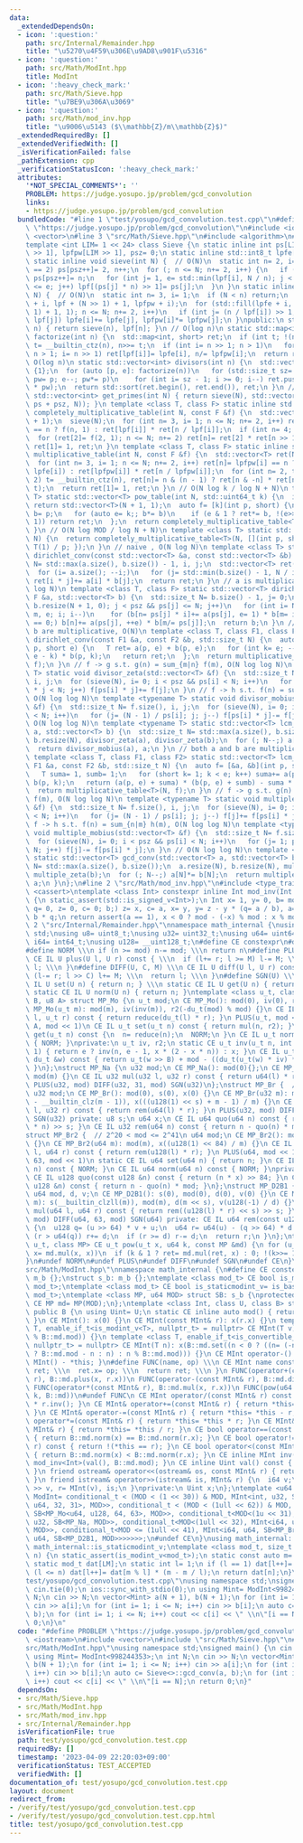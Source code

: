 ```yaml
---
data:
  _extendedDependsOn:
  - icon: ':question:'
    path: src/Internal/Remainder.hpp
    title: "\u5270\u4F59\u306E\u9AD8\u901F\u5316"
  - icon: ':question:'
    path: src/Math/ModInt.hpp
    title: ModInt
  - icon: ':heavy_check_mark:'
    path: src/Math/Sieve.hpp
    title: "\u7BE9\u306A\u3069"
  - icon: ':question:'
    path: src/Math/mod_inv.hpp
    title: "\u9006\u5143 ($\\mathbb{Z}/m\\mathbb{Z}$)"
  _extendedRequiredBy: []
  _extendedVerifiedWith: []
  _isVerificationFailed: false
  _pathExtension: cpp
  _verificationStatusIcon: ':heavy_check_mark:'
  attributes:
    '*NOT_SPECIAL_COMMENTS*': ''
    PROBLEM: https://judge.yosupo.jp/problem/gcd_convolution
    links:
    - https://judge.yosupo.jp/problem/gcd_convolution
  bundledCode: "#line 1 \"test/yosupo/gcd_convolution.test.cpp\"\n#define PROBLEM\
    \ \"https://judge.yosupo.jp/problem/gcd_convolution\"\n#include <iostream>\n#include\
    \ <vector>\n#line 3 \"src/Math/Sieve.hpp\"\n#include <algorithm>\n#include <map>\n\
    template <int LIM= 1 << 24> class Sieve {\n static inline int ps[LIM >> 4], lpf[LIM\
    \ >> 1], lpfpw[LIM >> 1], psz= 0;\n static inline std::int8_t lpfe[LIM >> 1];\n\
    \ static inline void sieve(int N) {  // O(N)\n  static int n= 2, i= 1;\n  if (n\
    \ == 2) ps[psz++]= 2, n++;\n  for (; n <= N; n+= 2, i++) {\n   if (!lpf[i]) lpf[i]=\
    \ ps[psz++]= n;\n   for (int j= 1, e= std::min(lpf[i], N / n); j < psz && ps[j]\
    \ <= e; j++) lpf[(ps[j] * n) >> 1]= ps[j];\n  }\n }\n static inline void set_lpfe(int\
    \ N) {  // O(N)\n  static int n= 3, i= 1;\n  if (N < n) return;\n  sieve(N), std::copy(lpf\
    \ + i, lpf + (N >> 1) + 1, lpfpw + i);\n  for (std::fill(lpfe + i, lpfe + (N >>\
    \ 1) + 1, 1); n <= N; n+= 2, i++)\n   if (int j= (n / lpf[i]) >> 1; lpf[i] ==\
    \ lpf[j]) lpfe[i]+= lpfe[j], lpfpw[i]*= lpfpw[j];\n }\npublic:\n static int least_prime_factor(int\
    \ n) { return sieve(n), lpf[n]; }\n // O(log n)\n static std::map<int, short>\
    \ factorize(int n) {\n  std::map<int, short> ret;\n  if (int t; !(n & 1)) ret[2]=\
    \ t= __builtin_ctz(n), n>>= t;\n  if (int i= n >> 1; n > 1)\n   for (set_lpfe(n);\
    \ n > 1; i= n >> 1) ret[lpf[i]]= lpfe[i], n/= lpfpw[i];\n  return ret;\n }\n //\
    \ O(log n)\n static std::vector<int> divisors(int n) {\n  std::vector<int> ret=\
    \ {1};\n  for (auto [p, e]: factorize(n))\n   for (std::size_t sz= ret.size(),\
    \ pw= p; e--; pw*= p)\n    for (int i= sz - 1; i >= 0; i--) ret.push_back(ret[i]\
    \ * pw);\n  return std::sort(ret.begin(), ret.end()), ret;\n }\n // O(N)\n static\
    \ std::vector<int> get_primes(int N) { return sieve(N), std::vector<int>(ps, std::upper_bound(ps,\
    \ ps + psz, N)); }\n template <class T, class F> static inline std::vector<T>\
    \ completely_multiplicative_table(int N, const F &f) {\n  std::vector<T> ret(N\
    \ + 1);\n  sieve(N);\n  for (int n= 3, i= 1; n <= N; n+= 2, i++) ret[n]= lpf[i]\
    \ == n ? f(n, 1) : ret[lpf[i]] * ret[n / lpf[i]];\n  if (int n= 4; 2 <= N)\n \
    \  for (ret[2]= f(2, 1); n <= N; n+= 2) ret[n]= ret[2] * ret[n >> 1];\n  return\
    \ ret[1]= 1, ret;\n }\n template <class T, class F> static inline std::vector<T>\
    \ multiplicative_table(int N, const F &f) {\n  std::vector<T> ret(N + 1);\n  set_lpfe(N);\n\
    \  for (int n= 3, i= 1; n <= N; n+= 2, i++) ret[n]= lpfpw[i] == n ? f(lpf[i],\
    \ lpfe[i]) : ret[lpfpw[i]] * ret[n / lpfpw[i]];\n  for (int n= 2, t; n <= N; n+=\
    \ 2) t= __builtin_ctz(n), ret[n]= n & (n - 1) ? ret[n & -n] * ret[n >> t] : f(2,\
    \ t);\n  return ret[1]= 1, ret;\n }\n // O(N log k / log N + N)\n template <class\
    \ T> static std::vector<T> pow_table(int N, std::uint64_t k) {\n  if (k == 0)\
    \ return std::vector<T>(N + 1, 1);\n  auto f= [k](int p, short) {\n   T ret= 1,\
    \ b= p;\n   for (auto e= k;; b*= b)\n    if (e & 1 ? ret*= b, !(e>>= 1) : !(e>>=\
    \ 1)) return ret;\n  };\n  return completely_multiplicative_table<T>(N, f);\n\
    \ }\n // O(N log MOD / log N + N)\n template <class T> static std::vector<T> inv_table(int\
    \ N) {\n  return completely_multiplicative_table<T>(N, [](int p, short) { return\
    \ T(1) / p; });\n }\n // naive , O(N log N)\n template <class T> static std::vector<T>\
    \ dirichlet_conv(const std::vector<T> &a, const std::vector<T> &b) {\n  std::size_t\
    \ N= std::max(a.size(), b.size()) - 1, i, j;\n  std::vector<T> ret(N + 1, 0);\n\
    \  for (i= a.size(); --i;)\n   for (j= std::min(b.size() - 1, N / i); j; j--)\
    \ ret[i * j]+= a[i] * b[j];\n  return ret;\n }\n // a is multiplicative, O(N log\
    \ log N)\n template <class T, class F> static std::vector<T> dirichlet_conv(const\
    \ F &a, std::vector<T> b) {\n  std::size_t N= b.size() - 1, j= 0;\n  for (sieve(N),\
    \ b.resize(N + 1, 0); j < psz && ps[j] <= N; j++)\n   for (int i= N / ps[j], n,\
    \ m, e; i; i--)\n    for (b[n= ps[j] * i]+= a(ps[j], e= 1) * b[m= i]; m % ps[j]\
    \ == 0;) b[n]+= a(ps[j], ++e) * b[m/= ps[j]];\n  return b;\n }\n // both a and\
    \ b are multiplicative, O(N)\n template <class T, class F1, class F2> static std::vector<T>\
    \ dirichlet_conv(const F1 &a, const F2 &b, std::size_t N) {\n  auto f= [&a, &b](int\
    \ p, short e) {\n   T ret= a(p, e) + b(p, e);\n   for (int k= e; --k;) ret+= a(p,\
    \ e - k) * b(p, k);\n   return ret;\n  };\n  return multiplicative_table<T>(N,\
    \ f);\n }\n // f -> g s.t. g(n) = sum_{m|n} f(m), O(N log log N)\n template <typename\
    \ T> static void divisor_zeta(std::vector<T> &f) {\n  std::size_t N= f.size(),\
    \ i, j;\n  for (sieve(N), i= 0; i < psz && ps[i] < N; i++)\n   for (j= 1; ps[i]\
    \ * j < N; j++) f[ps[i] * j]+= f[j];\n }\n // f -> h s.t. f(n) = sum_{m|n} h(m),\
    \ O(N log log N)\n template <typename T> static void divisor_mobius(std::vector<T>\
    \ &f) {\n  std::size_t N= f.size(), i, j;\n  for (sieve(N), i= 0; i < psz && ps[i]\
    \ < N; i++)\n   for (j= (N - 1) / ps[i]; j; j--) f[ps[i] * j]-= f[j];\n }\n //\
    \ O(N log log N)\n template <typename T> static std::vector<T> lcm_conv(std::vector<T>\
    \ a, std::vector<T> b) {\n  std::size_t N= std::max(a.size(), b.size());\n  a.resize(N),\
    \ b.resize(N), divisor_zeta(a), divisor_zeta(b);\n  for (; N--;) a[N]*= b[N];\n\
    \  return divisor_mobius(a), a;\n }\n // both a and b are multiplicative, O(N)\n\
    \ template <class T, class F1, class F2> static std::vector<T> lcm_conv(const\
    \ F1 &a, const F2 &b, std::size_t N) {\n  auto f= [&a, &b](int p, short e) {\n\
    \   T suma= 1, sumb= 1;\n   for (short k= 1; k < e; k++) suma+= a(p, k), sumb+=\
    \ b(p, k);\n   return (a(p, e) + suma) * (b(p, e) + sumb) - suma * sumb;\n  };\n\
    \  return multiplicative_table<T>(N, f);\n }\n // f -> g s.t. g(n) = sum_{n|m}\
    \ f(m), O(N log log N)\n template <typename T> static void multiple_zeta(std::vector<T>\
    \ &f) {\n  std::size_t N= f.size(), i, j;\n  for (sieve(N), i= 0; i < psz && ps[i]\
    \ < N; i++)\n   for (j= (N - 1) / ps[i]; j; j--) f[j]+= f[ps[i] * j];\n }\n //\
    \ f -> h s.t. f(n) = sum_{n|m} h(m), O(N log log N)\n template <typename T> static\
    \ void multiple_mobius(std::vector<T> &f) {\n  std::size_t N= f.size(), i, j;\n\
    \  for (sieve(N), i= 0; i < psz && ps[i] < N; i++)\n   for (j= 1; ps[i] * j <\
    \ N; j++) f[j]-= f[ps[i] * j];\n }\n // O(N log log N)\n template <typename T>\
    \ static std::vector<T> gcd_conv(std::vector<T> a, std::vector<T> b) {\n  std::size_t\
    \ N= std::max(a.size(), b.size());\n  a.resize(N), b.resize(N), multiple_zeta(a),\
    \ multiple_zeta(b);\n  for (; N--;) a[N]*= b[N];\n  return multiple_mobius(a),\
    \ a;\n }\n};\n#line 2 \"src/Math/mod_inv.hpp\"\n#include <type_traits>\n#include\
    \ <cassert>\ntemplate <class Int> constexpr inline Int mod_inv(Int a, Int mod)\
    \ {\n static_assert(std::is_signed_v<Int>);\n Int x= 1, y= 0, b= mod;\n for (Int\
    \ q= 0, z= 0, c= 0; b;) z= x, c= a, x= y, y= z - y * (q= a / b), a= b, b= c -\
    \ b * q;\n return assert(a == 1), x < 0 ? mod - (-x) % mod : x % mod;\n}\n#line\
    \ 2 \"src/Internal/Remainder.hpp\"\nnamespace math_internal {\nusing namespace\
    \ std;\nusing u8= uint8_t;\nusing u32= uint32_t;\nusing u64= uint64_t;\nusing\
    \ i64= int64_t;\nusing u128= __uint128_t;\n#define CE constexpr\n#define IL inline\n\
    #define NORM \\\n if (n >= mod) n-= mod; \\\n return n\n#define PLUS(U, M) \\\n\
    \ CE IL U plus(U l, U r) const { \\\n  if (l+= r; l >= M) l-= M; \\\n  return\
    \ l; \\\n }\n#define DIFF(U, C, M) \\\n CE IL U diff(U l, U r) const { \\\n  if\
    \ (l-= r; l >> C) l+= M; \\\n  return l; \\\n }\n#define SGN(U) \\\n static CE\
    \ IL U set(U n) { return n; } \\\n static CE IL U get(U n) { return n; } \\\n\
    \ static CE IL U norm(U n) { return n; }\ntemplate <class u_t, class du_t, u8\
    \ B, u8 A> struct MP_Mo {\n u_t mod;\n CE MP_Mo(): mod(0), iv(0), r2(0) {}\n CE\
    \ MP_Mo(u_t m): mod(m), iv(inv(m)), r2(-du_t(mod) % mod) {}\n CE IL u_t mul(u_t\
    \ l, u_t r) const { return reduce(du_t(l) * r); }\n PLUS(u_t, mod << 1)\n DIFF(u_t,\
    \ A, mod << 1)\n CE IL u_t set(u_t n) const { return mul(n, r2); }\n CE IL u_t\
    \ get(u_t n) const {\n  n= reduce(n);\n  NORM;\n }\n CE IL u_t norm(u_t n) const\
    \ { NORM; }\nprivate:\n u_t iv, r2;\n static CE u_t inv(u_t n, int e= 6, u_t x=\
    \ 1) { return e ? inv(n, e - 1, x * (2 - x * n)) : x; }\n CE IL u_t reduce(const\
    \ du_t &w) const { return u_t(w >> B) + mod - ((du_t(u_t(w) * iv) * mod) >> B);\
    \ }\n};\nstruct MP_Na {\n u32 mod;\n CE MP_Na(): mod(0){};\n CE MP_Na(u32 m):\
    \ mod(m) {}\n CE IL u32 mul(u32 l, u32 r) const { return u64(l) * r % mod; }\n\
    \ PLUS(u32, mod) DIFF(u32, 31, mod) SGN(u32)\n};\nstruct MP_Br {  // mod < 2^31\n\
    \ u32 mod;\n CE MP_Br(): mod(0), s(0), x(0) {}\n CE MP_Br(u32 m): mod(m), s(95\
    \ - __builtin_clz(m - 1)), x(((u128(1) << s) + m - 1) / m) {}\n CE IL u32 mul(u32\
    \ l, u32 r) const { return rem(u64(l) * r); }\n PLUS(u32, mod) DIFF(u32, 31, mod)\
    \ SGN(u32) private: u8 s;\n u64 x;\n CE IL u64 quo(u64 n) const { return (u128(x)\
    \ * n) >> s; }\n CE IL u32 rem(u64 n) const { return n - quo(n) * mod; }\n};\n\
    struct MP_Br2 {  // 2^20 < mod <= 2^41\n u64 mod;\n CE MP_Br2(): mod(0), x(0)\
    \ {}\n CE MP_Br2(u64 m): mod(m), x((u128(1) << 84) / m) {}\n CE IL u64 mul(u64\
    \ l, u64 r) const { return rem(u128(l) * r); }\n PLUS(u64, mod << 1)\n DIFF(u64,\
    \ 63, mod << 1)\n static CE IL u64 set(u64 n) { return n; }\n CE IL u64 get(u64\
    \ n) const { NORM; }\n CE IL u64 norm(u64 n) const { NORM; }\nprivate:\n u64 x;\n\
    \ CE IL u128 quo(const u128 &n) const { return (n * x) >> 84; }\n CE IL u64 rem(const\
    \ u128 &n) const { return n - quo(n) * mod; }\n};\nstruct MP_D2B1 {\n u8 s;\n\
    \ u64 mod, d, v;\n CE MP_D2B1(): s(0), mod(0), d(0), v(0) {}\n CE MP_D2B1(u64\
    \ m): s(__builtin_clzll(m)), mod(m), d(m << s), v(u128(-1) / d) {}\n CE IL u64\
    \ mul(u64 l, u64 r) const { return rem((u128(l) * r) << s) >> s; }\n PLUS(u64,\
    \ mod) DIFF(u64, 63, mod) SGN(u64) private: CE IL u64 rem(const u128 &u) const\
    \ {\n  u128 q= (u >> 64) * v + u;\n  u64 r= u64(u) - (q >> 64) * d - d;\n  if\
    \ (r > u64(q)) r+= d;\n  if (r >= d) r-= d;\n  return r;\n }\n};\ntemplate <class\
    \ u_t, class MP> CE u_t pow(u_t x, u64 k, const MP &md) {\n for (u_t ret= md.set(1);;\
    \ x= md.mul(x, x))\n  if (k & 1 ? ret= md.mul(ret, x) : 0; !(k>>= 1)) return ret;\n\
    }\n#undef NORM\n#undef PLUS\n#undef DIFF\n#undef SGN\n#undef CE\n}\n#line 4 \"\
    src/Math/ModInt.hpp\"\nnamespace math_internal {\n#define CE constexpr\nstruct\
    \ m_b {};\nstruct s_b: m_b {};\ntemplate <class mod_t> CE bool is_modint_v= is_base_of_v<m_b,\
    \ mod_t>;\ntemplate <class mod_t> CE bool is_staticmodint_v= is_base_of_v<s_b,\
    \ mod_t>;\ntemplate <class MP, u64 MOD> struct SB: s_b {\nprotected:\n static\
    \ CE MP md= MP(MOD);\n};\ntemplate <class Int, class U, class B> struct MInt:\
    \ public B {\n using Uint= U;\n static CE inline auto mod() { return B::md.mod;\
    \ }\n CE MInt(): x(0) {}\n CE MInt(const MInt& r): x(r.x) {}\n template <class\
    \ T, enable_if_t<is_modint_v<T>, nullptr_t> = nullptr> CE MInt(T v): x(B::md.set(v.val()\
    \ % B::md.mod)) {}\n template <class T, enable_if_t<is_convertible_v<T, __int128_t>,\
    \ nullptr_t> = nullptr> CE MInt(T n): x(B::md.set((n < 0 ? ((n= (-n) % B::md.mod)\
    \ ? B::md.mod - n : n) : n % B::md.mod))) {}\n CE MInt operator-() const { return\
    \ MInt() - *this; }\n#define FUNC(name, op) \\\n CE MInt name const { \\\n  MInt\
    \ ret; \\\n  ret.x= op; \\\n  return ret; \\\n }\n FUNC(operator+(const MInt&\
    \ r), B::md.plus(x, r.x))\n FUNC(operator-(const MInt& r), B::md.diff(x, r.x))\n\
    \ FUNC(operator*(const MInt& r), B::md.mul(x, r.x))\n FUNC(pow(u64 k), math_internal::pow(x,\
    \ k, B::md))\n#undef FUNC\n CE MInt operator/(const MInt& r) const { return *this\
    \ * r.inv(); }\n CE MInt& operator+=(const MInt& r) { return *this= *this + r;\
    \ }\n CE MInt& operator-=(const MInt& r) { return *this= *this - r; }\n CE MInt&\
    \ operator*=(const MInt& r) { return *this= *this * r; }\n CE MInt& operator/=(const\
    \ MInt& r) { return *this= *this / r; }\n CE bool operator==(const MInt& r) const\
    \ { return B::md.norm(x) == B::md.norm(r.x); }\n CE bool operator!=(const MInt&\
    \ r) const { return !(*this == r); }\n CE bool operator<(const MInt& r) const\
    \ { return B::md.norm(x) < B::md.norm(r.x); }\n CE inline MInt inv() const { return\
    \ mod_inv<Int>(val(), B::md.mod); }\n CE inline Uint val() const { return B::md.get(x);\
    \ }\n friend ostream& operator<<(ostream& os, const MInt& r) { return os << r.val();\
    \ }\n friend istream& operator>>(istream& is, MInt& r) {\n  i64 v;\n  return is\
    \ >> v, r= MInt(v), is;\n }\nprivate:\n Uint x;\n};\ntemplate <u64 MOD> using\
    \ ModInt= conditional_t < (MOD < (1 << 30)) & MOD, MInt<int, u32, SB<MP_Mo<u32,\
    \ u64, 32, 31>, MOD>>, conditional_t < (MOD < (1ull << 62)) & MOD, MInt<i64, u64,\
    \ SB<MP_Mo<u64, u128, 64, 63>, MOD>>, conditional_t<MOD<(1u << 31), MInt<int,\
    \ u32, SB<MP_Na, MOD>>, conditional_t<MOD<(1ull << 32), MInt<i64, u32, SB<MP_Na,\
    \ MOD>>, conditional_t<MOD <= (1ull << 41), MInt<i64, u64, SB<MP_Br2, MOD>>, MInt<i64,\
    \ u64, SB<MP_D2B1, MOD>>>>>>>;\n#undef CE\n}\nusing math_internal::ModInt, math_internal::is_modint_v,\
    \ math_internal::is_staticmodint_v;\ntemplate <class mod_t, size_t LM> mod_t get_inv(int\
    \ n) {\n static_assert(is_modint_v<mod_t>);\n static const auto m= mod_t::mod();\n\
    \ static mod_t dat[LM];\n static int l= 1;\n if (l == 1) dat[l++]= 1;\n while\
    \ (l <= n) dat[l++]= dat[m % l] * (m - m / l);\n return dat[n];\n}\n#line 6 \"\
    test/yosupo/gcd_convolution.test.cpp\"\nusing namespace std;\nsigned main() {\n\
    \ cin.tie(0);\n ios::sync_with_stdio(0);\n using Mint= ModInt<998244353>;\n int\
    \ N;\n cin >> N;\n vector<Mint> a(N + 1), b(N + 1);\n for (int i= 1; i <= N; i++)\
    \ cin >> a[i];\n for (int i= 1; i <= N; i++) cin >> b[i];\n auto c= Sieve<>::gcd_conv(a,\
    \ b);\n for (int i= 1; i <= N; i++) cout << c[i] << \" \\n\"[i == N];\n return\
    \ 0;\n}\n"
  code: "#define PROBLEM \"https://judge.yosupo.jp/problem/gcd_convolution\"\n#include\
    \ <iostream>\n#include <vector>\n#include \"src/Math/Sieve.hpp\"\n#include \"\
    src/Math/ModInt.hpp\"\nusing namespace std;\nsigned main() {\n cin.tie(0);\n ios::sync_with_stdio(0);\n\
    \ using Mint= ModInt<998244353>;\n int N;\n cin >> N;\n vector<Mint> a(N + 1),\
    \ b(N + 1);\n for (int i= 1; i <= N; i++) cin >> a[i];\n for (int i= 1; i <= N;\
    \ i++) cin >> b[i];\n auto c= Sieve<>::gcd_conv(a, b);\n for (int i= 1; i <= N;\
    \ i++) cout << c[i] << \" \\n\"[i == N];\n return 0;\n}"
  dependsOn:
  - src/Math/Sieve.hpp
  - src/Math/ModInt.hpp
  - src/Math/mod_inv.hpp
  - src/Internal/Remainder.hpp
  isVerificationFile: true
  path: test/yosupo/gcd_convolution.test.cpp
  requiredBy: []
  timestamp: '2023-04-09 22:20:03+09:00'
  verificationStatus: TEST_ACCEPTED
  verifiedWith: []
documentation_of: test/yosupo/gcd_convolution.test.cpp
layout: document
redirect_from:
- /verify/test/yosupo/gcd_convolution.test.cpp
- /verify/test/yosupo/gcd_convolution.test.cpp.html
title: test/yosupo/gcd_convolution.test.cpp
---
```

